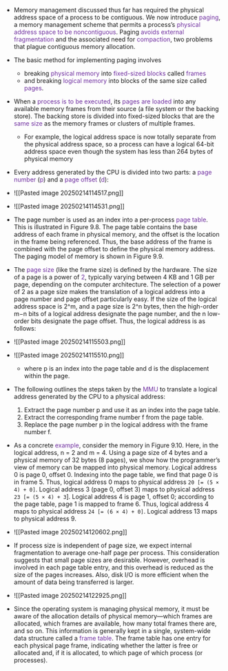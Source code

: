 
- Memory management discussed thus far has required the physical address space of a process to be contiguous. We now introduce <span style="color:rgb(112, 48, 160)">paging</span>, a memory management scheme that permits a process’s <span style="color:rgb(112, 48, 160)">physical address space to be noncontiguous</span>. Paging <span style="color:rgb(112, 48, 160)">avoids</span> <span style="color:rgb(112, 48, 160)">external fragmentation</span> and the associated need for <span style="color:rgb(112, 48, 160)">compaction</span>, two problems that plague contiguous memory allocation.
- The basic method for implementing paging involves 
	- breaking <span style="color:rgb(112, 48, 160)">physical memory</span> into <span style="color:rgb(112, 48, 160)">fixed-sized blocks</span> called <span style="color:rgb(112, 48, 160)">frames</span> 
	- and breaking <span style="color:rgb(112, 48, 160)">logical memory</span> into blocks of the same size called <span style="color:rgb(112, 48, 160)">pages</span>.
- When a <span style="color:rgb(112, 48, 160)">process is to be executed</span>, its <span style="color:rgb(112, 48, 160)">pages are loaded</span> into any available memory frames from their source (a file system or the backing store). The backing store is divided into fixed-sized blocks that are the<span style="color:rgb(112, 48, 160)"> same size </span>as the memory frames or clusters of multiple frames.
	- For example, the logical address space is now totally separate from the physical address space, so a process can have a logical 64-bit address space even though the system has less than 264 bytes of physical memory
- Every address generated by the CPU is divided into two parts: a <span style="color:rgb(112, 48, 160)">page</span> <span style="color:rgb(112, 48, 160)">number</span> (<span style="color:rgb(112, 48, 160)">p</span>) and a <span style="color:rgb(112, 48, 160)">page</span> <span style="color:rgb(112, 48, 160)">offset</span> (<span style="color:rgb(112, 48, 160)">d</span>):
- ![[Pasted image 20250214114517.png]]
- ![[Pasted image 20250214114531.png]]
- The page number is used as an index into a per-process <span style="color:rgb(112, 48, 160)">page table</span>. This is illustrated in Figure 9.8. The page table contains the base address of each frame in physical memory, and the offset is the location in the frame being referenced. Thus, the base address of the frame is combined with the page offset to define the physical memory address. The paging model of memory is shown in Figure 9.9.
- The <span style="color:rgb(112, 48, 160)">page size</span> (like the frame size) is defined by the hardware. The size of a page is a power of <span style="color: rgb(112, 48, 160)">2</span>, typically varying between 4 KB and 1 GB per page, depending on the computer architecture. The selection of a power of 2 as a page size makes the translation of a logical address into a page number and page offset particularly easy. If the size of the logical address space is 2^m, and a page size is 2^n bytes, then the high-order m−n bits of a logical address designate the page number, and the n low-order bits designate the page offset. Thus, the logical address is as follows:
- ![[Pasted image 20250214115503.png]]
- ![[Pasted image 20250214115510.png]]
	- where p is an index into the page table and d is the displacement within the page.
- The following outlines the steps taken by the <span style="color:rgb(112, 48, 160)">MMU</span> to translate a logical address generated by the CPU to a physical address: 
	1. Extract the page number p and use it as an index into the page table. 
	2. Extract the corresponding frame number f from the page table. 
	3. Replace the page number p in the logical address with the frame number f.

- As a concrete <span style="color:rgb(112, 48, 160)">example</span>, consider the memory in Figure 9.10. Here, in the logical address, n = 2 and m = 4. Using a page size of 4 bytes and a physical memory of 32 bytes (8 pages), we show how the programmer’s view of memory can be mapped into physical memory. Logical address 0 is page 0, offset 0. Indexing into the page table, we find that page 0 is in frame 5. Thus, logical address 0 maps to physical address `20 [= (5 × 4) + 0]`. Logical address 3 (page 0, offset 3) maps to physical address `23 [= (5 × 4) + 3`]. Logical address 4 is page 1, offset 0; according to the page table, page 1 is mapped to frame 6. Thus, logical address 4 maps to physical address `24 [= (6 × 4) + 0]`. Logical address 13 maps to physical address 9.
- ![[Pasted image 20250214120602.png]]
- If process size is independent of page size, we expect internal fragmentation to average one-half page per process. This consideration suggests that small page sizes are desirable. However, overhead is involved in each page table entry, and this overhead is reduced as the size of the pages increases. Also, disk I/O is more efficient when the amount of data being transferred is larger.

- ![[Pasted image 20250214122925.png]]
- Since the operating system is managing physical memory, it must be aware of the allocation details of physical memory—which frames are allocated, which frames are available, how many total frames there are, and so on. This information is generally kept in a single, system-wide data structure called a <span style="color:rgb(112, 48, 160)">frame table</span>. The frame table has one entry for each physical page frame, indicating whether the latter is free or allocated and, if it is allocated, to which page of which process (or processes).